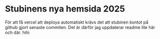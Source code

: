 # Stubinens nya hemsida 2025

För att få vercel att deploya automatiskt krävs det att stubinen kontot på github gjort senaste commiten. Det är därför jag uppdaterar readme lite här och där. hihi
